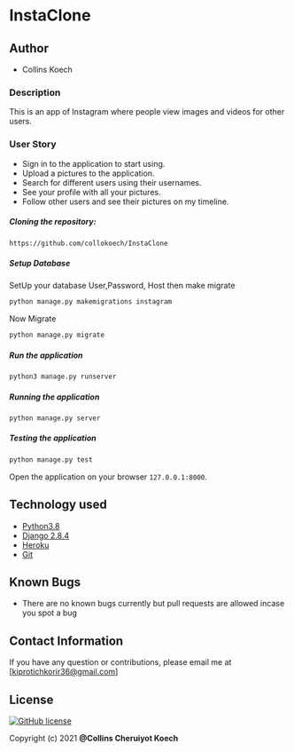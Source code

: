 # InstaClone
## Author
- Collins Koech
### Description  
This is an app of Instagram where people view images and videos for other users. 


### User Story  
  
* Sign in to the application to start using.  
* Upload a pictures to the application. 
* Search for different users using their usernames.  
* See your profile with all your pictures.  
* Follow other users and see their pictures on my timeline.  
  
 
##### Cloning the repository:  
 ```bash 
 https://github.com/collokoech/InstaClone
```

 ##### Setup Database  
  SetUp your database User,Password, Host then make migrate  
 ```bash 
python manage.py makemigrations instagram
 ``` 
 Now Migrate  
 ```bash 
 python manage.py migrate 
```
##### Run the application  
 ```bash 
 python3 manage.py runserver 
``` 
##### Running the application  
 ```bash 
 python manage.py server 
```
##### Testing the application  
 ```bash 
 python manage.py test 
```
Open the application on your browser `127.0.0.1:8000`.  
  
  
## Technology used  
  
* [Python3.8](https://www.python.org/)  
* [Django 2.8.4](https://docs.djangoproject.com/en/2.2/)  
* [Heroku](https://heroku.com)  
* [Git]()
  
  
## Known Bugs  
* There are no known bugs currently but pull requests are allowed incase you spot a bug  
  
## Contact Information   
If you have any question or contributions, please email me at [kiprotichkorir36@gmail.com]  
  
## License 

[![GitHub license](https://img.shields.io/github/license/Naereen/StrapDown.js.svg)](https://github.com/collokoech/InstaClone/blob/master/LICENCE)

Copyright (c) 2021 **@Collins Cheruiyot Koech**